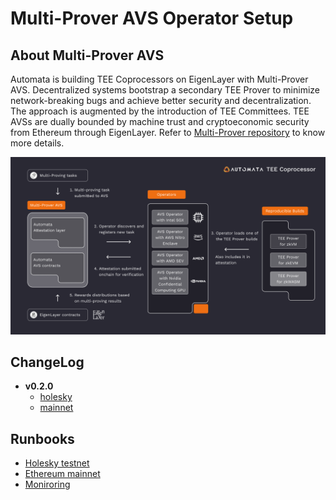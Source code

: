 # Multi-Prover AVS Operator Setup
## About Multi-Prover AVS
Automata is building TEE Coprocessors on EigenLayer with Multi-Prover AVS. Decentralized systems bootstrap a secondary TEE Prover to minimize network-breaking bugs and achieve better security and decentralization. The approach is augmented by the introduction of TEE Committees. TEE AVSs are dually bounded by machine trust and cryptoeconomic security from Ethereum through EigenLayer. Refer to [Multi-Prover repository](https://github.com/automata-network/multi-prover-avs) to know more details.

![architecture](./architecture.png)

## ChangeLog

* **v0.2.0**
  * [holesky](holesky/CHANGELOG.md)
  * [mainnet](mainnet/CHANGELOG.md)

## Runbooks
* [Holesky testnet](holesky/README.md)
* [Ethereum mainnet](mainnet/README.md)
* [Moniroring](monitoring)
